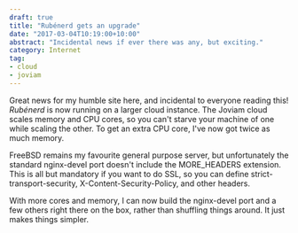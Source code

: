```yaml
---
draft: true
title: "Rubénerd gets an upgrade"
date: "2017-03-04T10:19:00+10:00"
abstract: "Incidental news if ever there was any, but exciting."
category: Internet
tag:
- cloud
- joviam
---
```

Great news for my humble site here, and incidental to everyone reading this! *Rubénerd* is now running on a larger cloud instance. The Joviam cloud scales memory and CPU cores, so you can't starve your machine of one while scaling the other. To get an extra CPU core, I've now got twice as much memory.

FreeBSD remains my favourite general purpose server, but unfortunately the standard nginx-devel port doesn't include the MORE_HEADERS extension. This is all but mandatory if you want to do SSL, so you can define strict-transport-security, X-Content-Security-Policy, and other headers.

With more cores and memory, I can now build the nginx-devel port and a few others right there on the box, rather than shuffling things around. It just makes things simpler.

